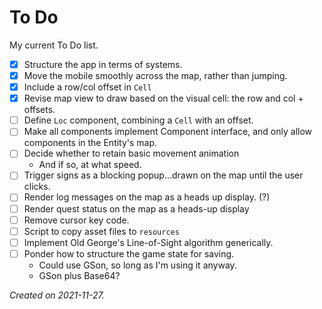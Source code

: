 # To Do

My current To Do list.

- [x] Structure the app in terms of systems.
- [x] Move the mobile smoothly across the map, rather than jumping. 
- [x] Include a row/col offset in `Cell`
- [x] Revise map view to draw based on the visual cell: the row and col + offsets.
- [ ] Define `Loc` component, combining a `Cell` with an offset.
- [ ] Make all components implement Component interface, and only allow components in the Entity's map.
- [ ] Decide whether to retain basic movement animation
	- And if so, at what speed.
- [ ] Trigger signs as a blocking popup...drawn on the map until the user clicks.
- [ ] Render log messages on the map as a heads up display. (?)
- [ ] Render quest status on the map as a heads-up display
- [ ] Remove cursor key code.
- [ ] Script to copy asset files to `resources`
- [ ] Implement Old George's Line-of-Sight algorithm generically.
- [ ] Ponder how to structure the game state for saving.
	- Could use GSon, so long as I'm using it anyway.
	- GSon plus Base64?

_Created on 2021-11-27._